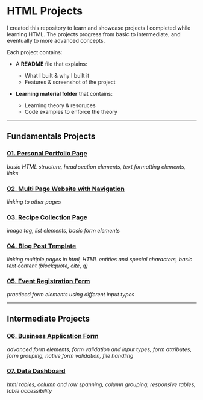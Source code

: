 # HTML Projects

I created this repository to learn and showcase projects I completed while learning HTML. The projects progress from basic to intermediate, and eventually to more advanced concepts.

Each project contains:

- A **README** file that explains:

  - What I built & why I built it
  - Features & screenshot of the project

- **Learning material folder** that contains:

  - Learning theory & resoruces
  - Code examples to enforce the theory

---

## Fundamentals Projects

### [01. Personal Portfolio Page](https://mbalimade-it.github.io/html-projects/01_personal_portfolio_page)

_basic HTML structure, head section elements, text formatting elements, links_

### [02. Multi Page Website with Navigation](https://mbalimade-it.github.io/html-projects/02_multi_page_website_with_navigation)

_linking to other pages_

### [03. Recipe Collection Page](https://mbalimade-it.github.io/html-projects/03_recipe_collection_page)

_image tag, list elements, basic form elements_

### [04. Blog Post Template](https://mbalimade-it.github.io/html-projects/04_blog_post_template)

_linking multiple pages in html, HTML entities and special characters, basic text content (blockquote, cite, q)_

### [05. Event Registration Form](https://mbalimade-it.github.io/html-projects/05_event_registration_form)

_practiced form elements using different input types_

---

## Intermediate Projects

### [06. Business Application Form](https://mbalimade-it.github.io/html-projects/06_business_application_form)

_advanced form elements, form validation and input types, form attributes, form grouping, native form validation, file handling_

### [07. Data Dashboard](https://mbalimade-it.github.io/html-projects/07_data_dashboard)

_html tables, column and row spanning, column grouping, responsive tables, table accessibility_
